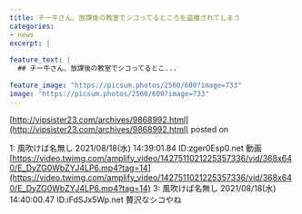 ```yaml
---
title: チー牛さん、放課後の教室でシコってるところを盗撮されてしまう
categories:
- news
excerpt: |
  
feature_text: |
  ## チー牛さん、放課後の教室でシコってるとこ...
  
feature_image: "https://picsum.photos/2560/600?image=733"
image: "https://picsum.photos/2560/600?image=733"
---
```


[http://vipsister23.com/archives/9868992.html](http://vipsister23.com/archives/9868992.html)
posted on 

<!--more-->

1: 風吹けば名無し 2021/08/18(水) 14:39:01.84 ID:zger0Esp0.net 動画 [https://video.twimg.com/amplify_video/1427511021225357336/vid/368x640/E_DyZG0WbZYJ4LP6.mp4?tag=14](https://video.twimg.com/amplify_video/1427511021225357336/vid/368x640/E_DyZG0WbZYJ4LP6.mp4?tag=14) 3: 風吹けば名無し 2021/08/18(水) 14:40:00.47 ID:iFdSJx5Wp.net 贅沢なシコやね
